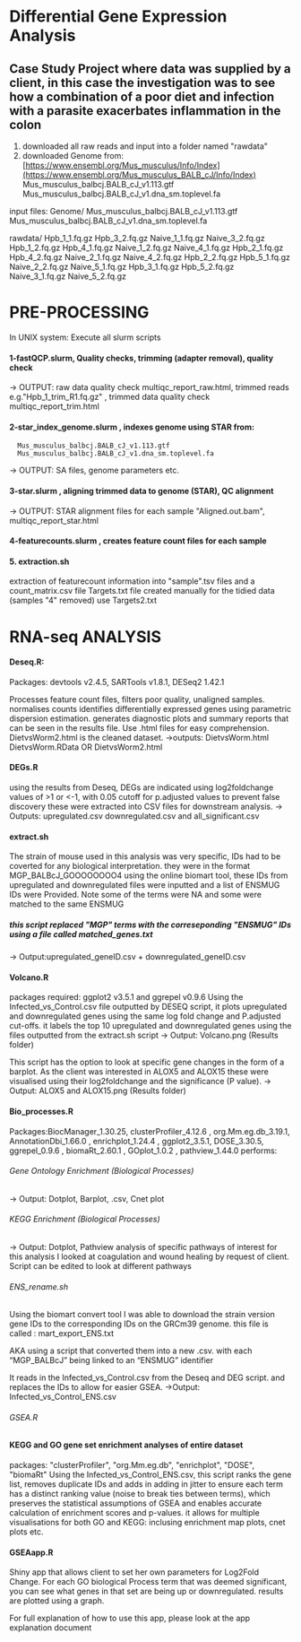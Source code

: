 # Differential Gene Expression Analysis #

## Case Study Project where data was supplied by a client, in this case the investigation was to see how a combination of a poor diet and infection with a parasite exacerbates inflammation in the colon ##
1. downloaded all raw reads and input into a folder named "rawdata"
2. downloaded Genome from: [https://www.ensembl.org/Mus_musculus/Info/Index](https://www.ensembl.org/Mus_musculus_BALB_cJ/Info/Index)
   Mus_musculus_balbcj.BALB_cJ_v1.113.gtf
    Mus_musculus_balbcj.BALB_cJ_v1.dna_sm.toplevel.fa

input files:
Genome/
  Mus_musculus_balbcj.BALB_cJ_v1.113.gtf
    Mus_musculus_balbcj.BALB_cJ_v1.dna_sm.toplevel.fa

rawdata/
    Hpb_1_1.fq.gz  Hpb_3_2.fq.gz  Naive_1_1.fq.gz  Naive_3_2.fq.gz
    Hpb_1_2.fq.gz  Hpb_4_1.fq.gz  Naive_1_2.fq.gz  Naive_4_1.fq.gz
    Hpb_2_1.fq.gz  Hpb_4_2.fq.gz  Naive_2_1.fq.gz  Naive_4_2.fq.gz
    Hpb_2_2.fq.gz  Hpb_5_1.fq.gz  Naive_2_2.fq.gz  Naive_5_1.fq.gz
    Hpb_3_1.fq.gz  Hpb_5_2.fq.gz  Naive_3_1.fq.gz  Naive_5_2.fq.gz

# PRE-PROCESSING   #
In UNIX system:
Execute all slurm scripts 

#### 1-fastQCP.slurm, Quality checks, trimming (adapter removal), quality check
  -> OUTPUT: raw data quality check multiqc_report_raw.html, trimmed reads e.g."Hpb_1_trim_R1.fq.gz" , trimmed data quality check multiqc_report_trim.html

#### 2-star_index_genome.slurm , indexes genome using STAR from: 
      Mus_musculus_balbcj.BALB_cJ_v1.113.gtf
      Mus_musculus_balbcj.BALB_cJ_v1.dna_sm.toplevel.fa
->  OUTPUT: SA files, genome parameters etc.

#### 3-star.slurm , aligning trimmed data to genome (STAR), QC alignment
->  OUTPUT: STAR alignment files for each sample "Aligned.out.bam", multiqc_report_star.html

#### 4-featurecounts.slurm , creates feature count files for each sample

#### 5. extraction.sh
extraction of featurecount information into "sample".tsv files and a count_matrix.csv file
Targets.txt file created manually
for the tidied data (samples "4" removed) use Targets2.txt




# RNA-seq ANALYSIS 
#### Deseq.R:
Packages: devtools v2.4.5, SARTools v1.8.1, DESeq2 1.42.1

Processes feature count files, filters poor quality, unaligned samples. normalises counts
identifies differentially expressed genes using parametric dispersion estimation. generates diagnostic plots and summary reports that can be seen in the results file. Use .html files for easy comprehension. DietvsWorm2.html is the cleaned dataset.
 ->outputs: DietvsWorm.html DietvsWorm.RData OR DietvsWorm2.html



#### DEGs.R
using the results from Deseq, DEGs are indicated using log2foldchange values of >1 or <-1, with 0.05 cutoff for p.adjusted values to prevent false discovery
these were extracted into CSV files for downstream analysis.
-> Outputs: upregulated.csv downregulated.csv and all_significant.csv

#### extract.sh
The strain of mouse used in this analysis was very specific, IDs had to be coverted for any biological interpretation.
they were in the format MGP_BALBcJ_GOOOOOOOO4
using the online biomart tool, these IDs from upregulated and downregulated files were inputted and a list
of ENSMUG IDs were Provided. Note some of the terms were NA and some were matched to the same ENSMUG
##### this script replaced "MGP" terms with the correseponding "ENSMUG" IDs using a file called matched_genes.txt 
-> Output:upregulated_geneID.csv + downregulated_geneID.csv


#### Volcano.R
packages required: ggplot2 v3.5.1 and ggrepel v0.9.6
Using the Infected_vs_Control.csv file outputted by DESEQ script, it plots upregulated and downregulated genes using the same log fold change and P.adjusted cut-offs. it labels the top 10 upregulated and downregulated genes using the files outputted from the extract.sh script
-> Output: Volcano.png (Results folder)

This script has the option to look at specific gene changes in the form of a barplot. As the client was interested in ALOX5 and ALOX15 these were visualised using their log2foldchange and the significance (P value). 
-> Output: ALOX5 and ALOX15.png (Results folder)


#### Bio_processes.R
Packages:BiocManager_1.30.25, clusterProfiler_4.12.6 , org.Mm.eg.db_3.19.1, AnnotationDbi_1.66.0  , enrichplot_1.24.4 , ggplot2_3.5.1, DOSE_3.30.5, ggrepel_0.9.6 , biomaRt_2.60.1 , GOplot_1.0.2 , pathview_1.44.0 
performs:
###### Gene Ontology Enrichment (Biological Processes)
-> Output: Dotplot, Barplot, .csv, Cnet plot

###### KEGG Enrichment (Biological Processes)
-> Output: Dotplot, Pathview analysis of specific pathways of interest for this analysis I looked at coagulation and wound healing by request of client. Script can be edited to look at different pathways


###### ENS_rename.sh
Using the biomart convert tool I was able to download the strain version gene IDs to the corresponding IDs on the GRCm39 genome.
this file is called :
mart_export_ENS.txt

AKA using a script that converted them into a new .csv. with each “MGP_BALBcJ” being linked to an “ENSMUG” identifier

It reads in the Infected_vs_Control.csv from the Deseq and DEG script. and replaces the IDs to allow for easier GSEA.
->Output: Infected_vs_Control_ENS.csv

###### GSEA.R
#### KEGG and GO gene set enrichment analyses of entire dataset
packages: "clusterProfiler", "org.Mm.eg.db", "enrichplot", "DOSE", "biomaRt"
Using the Infected_vs_Control_ENS.csv, this script ranks the gene list, removes duplicate IDs and adds in adding in jitter to ensure each term has a distinct ranking value (noise to break ties between terms), which preserves the statistical assumptions of GSEA and enables accurate calculation of enrichment scores and p-values. 
it allows for multiple visualisations for both GO and KEGG: inclusing enrichment map plots, cnet plots etc.



#### GSEAapp.R
Shiny app that allows client to set her own parameters for Log2Fold Change. For each GO biological Process term that was deemed significant, you can see what genes in that set are being up or downregulated. results are plotted using a graph.


For full explanation of how to use this app, please look at the app explanation document 









